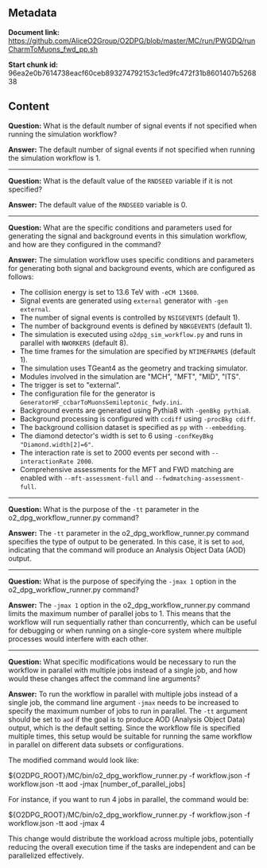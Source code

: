 ## Metadata

**Document link:** https://github.com/AliceO2Group/O2DPG/blob/master/MC/run/PWGDQ/runCharmToMuons_fwd_pp.sh

**Start chunk id:** 96ea2e0b7614738eacf60ceb893274792153c1ed9fc472f31b8601407b526838

## Content

**Question:** What is the default number of signal events if not specified when running the simulation workflow?

**Answer:** The default number of signal events if not specified when running the simulation workflow is 1.

---

**Question:** What is the default value of the `RNDSEED` variable if it is not specified?

**Answer:** The default value of the `RNDSEED` variable is 0.

---

**Question:** What are the specific conditions and parameters used for generating the signal and background events in this simulation workflow, and how are they configured in the command?

**Answer:** The simulation workflow uses specific conditions and parameters for generating both signal and background events, which are configured as follows:

- The collision energy is set to 13.6 TeV with `-eCM 13600`.
- Signal events are generated using `external` generator with `-gen external`.
- The number of signal events is controlled by `NSIGEVENTS` (default 1).
- The number of background events is defined by `NBKGEVENTS` (default 1).
- The simulation is executed using `o2dpg_sim_workflow.py` and runs in parallel with `NWORKERS` (default 8).
- The time frames for the simulation are specified by `NTIMEFRAMES` (default 1).
- The simulation uses TGeant4 as the geometry and tracking simulator.
- Modules involved in the simulation are "MCH", "MFT", "MID", "ITS".
- The trigger is set to "external".
- The configuration file for the generator is `GeneratorHF_ccbarToMuonsSemileptonic_fwdy.ini`.
- Background events are generated using Pythia8 with `-genBkg pythia8`.
- Background processing is configured with `ccdiff` using `-procBkg cdiff`.
- The background collision dataset is specified as `pp` with `--embedding`.
- The diamond detector's width is set to 6 using `-confKeyBkg "Diamond.width[2]=6"`.
- The interaction rate is set to 2000 events per second with `--interactionRate 2000`.
- Comprehensive assessments for the MFT and FWD matching are enabled with `--mft-assessment-full` and `--fwdmatching-assessment-full`.

---

**Question:** What is the purpose of the `-tt` parameter in the o2_dpg_workflow_runner.py command?

**Answer:** The `-tt` parameter in the o2_dpg_workflow_runner.py command specifies the type of output to be generated. In this case, it is set to `aod`, indicating that the command will produce an Analysis Object Data (AOD) output.

---

**Question:** What is the purpose of specifying the `-jmax 1` option in the o2_dpg_workflow_runner.py command?

**Answer:** The `-jmax 1` option in the o2_dpg_workflow_runner.py command limits the maximum number of parallel jobs to 1. This means that the workflow will run sequentially rather than concurrently, which can be useful for debugging or when running on a single-core system where multiple processes would interfere with each other.

---

**Question:** What specific modifications would be necessary to run the workflow in parallel with multiple jobs instead of a single job, and how would these changes affect the command line arguments?

**Answer:** To run the workflow in parallel with multiple jobs instead of a single job, the command line argument `-jmax` needs to be increased to specify the maximum number of jobs to run in parallel. The `-tt` argument should be set to `aod` if the goal is to produce AOD (Analysis Object Data) output, which is the default setting. Since the workflow file is specified multiple times, this setup would be suitable for running the same workflow in parallel on different data subsets or configurations.

The modified command would look like:

${O2DPG_ROOT}/MC/bin/o2_dpg_workflow_runner.py -f workflow.json -f workflow.json -tt aod -jmax [number_of_parallel_jobs]

For instance, if you want to run 4 jobs in parallel, the command would be:

${O2DPG_ROOT}/MC/bin/o2_dpg_workflow_runner.py -f workflow.json -f workflow.json -tt aod -jmax 4

This change would distribute the workload across multiple jobs, potentially reducing the overall execution time if the tasks are independent and can be parallelized effectively.